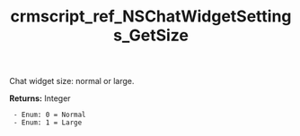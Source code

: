 ﻿---
title: crmscript_ref_NSChatWidgetSettings_GetSize
description: Integer NSChatWidgetSettings.GetSize()
intellisense: NSChatWidgetSettings.GetSize
keywords: NSChatWidgetSettings, GetSize
so.topic: reference
---

Chat widget size: normal or large.

**Returns:** Integer

     - Enum: 0 = Normal 
     - Enum: 1 = Large 

